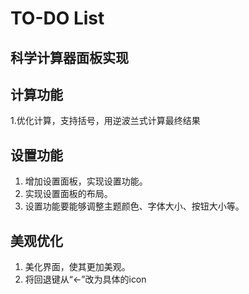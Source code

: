# TO-DO List

## 科学计算器面板实现

## 计算功能

1.优化计算，支持括号，用逆波兰式计算最终结果

## 设置功能

1. 增加设置面板，实现设置功能。
2. 实现设置面板的布局。
3. 设置功能要能够调整主题颜色、字体大小、按钮大小等。

## 美观优化

1. 美化界面，使其更加美观。
2. 将回退键从“<-”改为具体的icon